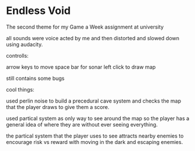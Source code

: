 # Endless Void
 The second theme for my Game a Week assignment at university


all sounds were voice acted by me and then distorted and slowed down using audacity.

controlls:

arrow keys to move
space bar for sonar
left click to draw map

still contains some bugs

cool things:

used perlin noise to build a precedural cave system and checks the map that the player draws to give them a score.

used partical system as only way to see around the map so the player has a general idea of where they are without ever seeing everything.

the partical system that the player uses to see attracts nearby enemies to encourage risk vs reward with moving in the dark and escaping enemies.